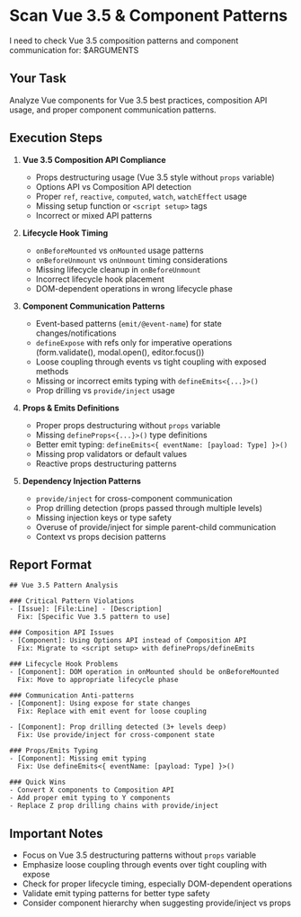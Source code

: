 # Scan Vue 3.5 & Component Patterns

I need to check Vue 3.5 composition patterns and component communication for: $ARGUMENTS

## Your Task

Analyze Vue components for Vue 3.5 best practices, composition API usage, and proper component communication patterns.

## Execution Steps

1. **Vue 3.5 Composition API Compliance**
   - Props destructuring usage (Vue 3.5 style without `props` variable)
   - Options API vs Composition API detection
   - Proper `ref`, `reactive`, `computed`, `watch`, `watchEffect` usage
   - Missing setup function or `<script setup>` tags
   - Incorrect or mixed API patterns

2. **Lifecycle Hook Timing**
   - `onBeforeMounted` vs `onMounted` usage patterns
   - `onBeforeUnmount` vs `onUnmount` timing considerations
   - Missing lifecycle cleanup in `onBeforeUnmount`
   - Incorrect lifecycle hook placement
   - DOM-dependent operations in wrong lifecycle phase

3. **Component Communication Patterns**
   - Event-based patterns (`emit/@event-name`) for state changes/notifications
   - `defineExpose` with refs only for imperative operations (form.validate(), modal.open(), editor.focus())
   - Loose coupling through events vs tight coupling with exposed methods
   - Missing or incorrect emits typing with `defineEmits<{...}>()`
   - Prop drilling vs `provide/inject` usage

4. **Props & Emits Definitions**
   - Proper props destructuring without `props` variable
   - Missing `defineProps<{...}>()` type definitions
   - Better emit typing: `defineEmits<{ eventName: [payload: Type] }>()`
   - Missing prop validators or default values
   - Reactive props destructuring patterns

5. **Dependency Injection Patterns**
   - `provide/inject` for cross-component communication
   - Prop drilling detection (props passed through multiple levels)
   - Missing injection keys or type safety
   - Overuse of provide/inject for simple parent-child communication
   - Context vs props decision patterns

## Report Format

```
## Vue 3.5 Pattern Analysis

### Critical Pattern Violations
- [Issue]: [File:Line] - [Description]
  Fix: [Specific Vue 3.5 pattern to use]

### Composition API Issues
- [Component]: Using Options API instead of Composition API
  Fix: Migrate to <script setup> with defineProps/defineEmits

### Lifecycle Hook Problems
- [Component]: DOM operation in onMounted should be onBeforeMounted
  Fix: Move to appropriate lifecycle phase

### Communication Anti-patterns
- [Component]: Using expose for state changes
  Fix: Replace with emit event for loose coupling
  
- [Component]: Prop drilling detected (3+ levels deep)
  Fix: Use provide/inject for cross-component state

### Props/Emits Typing
- [Component]: Missing emit typing
  Fix: Use defineEmits<{ eventName: [payload: Type] }>()

### Quick Wins
- Convert X components to Composition API
- Add proper emit typing to Y components
- Replace Z prop drilling chains with provide/inject
```

## Important Notes

- Focus on Vue 3.5 destructuring patterns without `props` variable
- Emphasize loose coupling through events over tight coupling with expose
- Check for proper lifecycle timing, especially DOM-dependent operations
- Validate emit typing patterns for better type safety
- Consider component hierarchy when suggesting provide/inject vs props